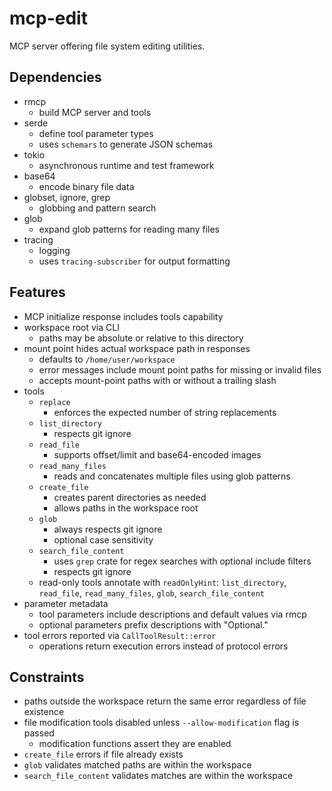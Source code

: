 # mcp-edit
MCP server offering file system editing utilities.

## Dependencies
- rmcp
  - build MCP server and tools
- serde
  - define tool parameter types
  - uses `schemars` to generate JSON schemas
- tokio
  - asynchronous runtime and test framework
- base64
  - encode binary file data
- globset, ignore, grep
  - globbing and pattern search
- glob
  - expand glob patterns for reading many files
- tracing
  - logging
  - uses `tracing-subscriber` for output formatting

## Features
- MCP initialize response includes tools capability
- workspace root via CLI
  - paths may be absolute or relative to this directory
- mount point hides actual workspace path in responses
  - defaults to `/home/user/workspace`
  - error messages include mount point paths for missing or invalid files
  - accepts mount-point paths with or without a trailing slash
- tools
  - `replace`
    - enforces the expected number of string replacements
  - `list_directory`
    - respects git ignore
  - `read_file`
    - supports offset/limit and base64-encoded images
  - `read_many_files`
    - reads and concatenates multiple files using glob patterns
  - `create_file`
    - creates parent directories as needed
    - allows paths in the workspace root
  - `glob`
    - always respects git ignore
    - optional case sensitivity
  - `search_file_content`
    - uses `grep` crate for regex searches with optional include filters
    - respects git ignore
  - read-only tools annotate with `readOnlyHint`: `list_directory`, `read_file`, `read_many_files`, `glob`, `search_file_content`
- parameter metadata
  - tool parameters include descriptions and default values via rmcp
  - optional parameters prefix descriptions with "Optional."
- tool errors reported via `CallToolResult::error`
  - operations return execution errors instead of protocol errors

## Constraints
- paths outside the workspace return the same error regardless of file existence
- file modification tools disabled unless `--allow-modification` flag is passed
  - modification functions assert they are enabled
- `create_file` errors if file already exists
- `glob` validates matched paths are within the workspace
- `search_file_content` validates matches are within the workspace
